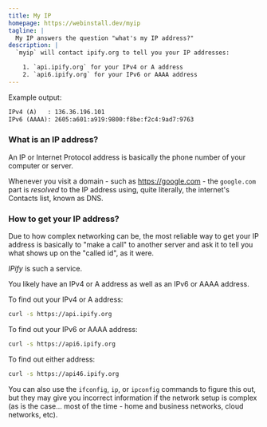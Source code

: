 ```yaml
---
title: My IP
homepage: https://webinstall.dev/myip
tagline: |
  My IP answers the question "what's my IP address?"
description: |
  `myip` will contact ipify.org to tell you your IP addresses:

    1. `api.ipify.org` for your IPv4 or A address
    2. `api6.ipify.org` for your IPv6 or AAAA address
---
```


Example output:

```txt
IPv4 (A)   : 136.36.196.101
IPv6 (AAAA): 2605:a601:a919:9800:f8be:f2c4:9ad7:9763
```

### What is an IP address?

An IP or Internet Protocol address is basically the phone number of your
computer or server.

Whenever you visit a domain - such as https://google.com - the `google.com` part
is _resolved_ to the IP address using, quite literally, the internet's Contacts
list, known as DNS.

### How to get your IP address?

Due to how complex networking can be, the most reliable way to get your IP
address is basically to "make a call" to another server and ask it to tell you
what shows up on the "called id", as it were.

_IPify_ is such a service.

You likely have an IPv4 or A address as well as an IPv6 or AAAA address.

To find out your IPv4 or A address:

```bash
curl -s https://api.ipify.org
```

To find out your IPv6 or AAAA address:

```bash
curl -s https://api6.ipify.org
```

To find out either address:

```bash
curl -s https://api46.ipify.org
```

You can also use the `ifconfig`, `ip`, or `ipconfig` commands to figure this
out, but they may give you incorrect information if the network setup is complex
(as is the case... most of the time - home and business networks, cloud
networks, etc).
